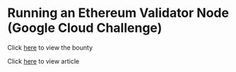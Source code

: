 # Running an Ethereum Validator Node (Google Cloud Challenge)

Click [here](https://app.stackup.dev/bounty/running-an-ethereum-validator-node) to view the bounty

Click [here](https://medium.com/@haikhalroy/running-an-ethereum-validator-node-google-cloud-challenge-4445bfbdf2a9) to view article
